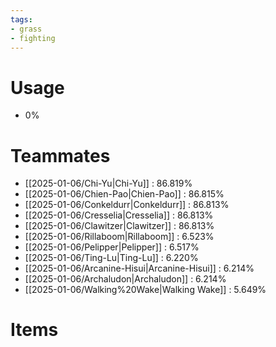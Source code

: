 ```yaml
---
tags:
- grass
- fighting
---
```

# Usage
- 0%
# Teammates
- [[2025-01-06/Chi-Yu|Chi-Yu]] : 86.819%
- [[2025-01-06/Chien-Pao|Chien-Pao]] : 86.815%
- [[2025-01-06/Conkeldurr|Conkeldurr]] : 86.813%
- [[2025-01-06/Cresselia|Cresselia]] : 86.813%
- [[2025-01-06/Clawitzer|Clawitzer]] : 86.813%
- [[2025-01-06/Rillaboom|Rillaboom]] : 6.523%
- [[2025-01-06/Pelipper|Pelipper]] : 6.517%
- [[2025-01-06/Ting-Lu|Ting-Lu]] : 6.220%
- [[2025-01-06/Arcanine-Hisui|Arcanine-Hisui]] : 6.214%
- [[2025-01-06/Archaludon|Archaludon]] : 6.214%
- [[2025-01-06/Walking%20Wake|Walking Wake]] : 5.649%
# Items